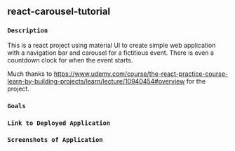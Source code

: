 ## react-carousel-tutorial

### `Description`

This is a react project using material UI to create simple web application with a navigation bar and carousel for a fictitious event. There is even a countdown clock for when the event starts.

Much thanks to https://www.udemy.com/course/the-react-practice-course-learn-by-building-projects/learn/lecture/10940454#overview for the project.

### `Goals`

### `Link to Deployed Application`

### `Screenshots of Application`
